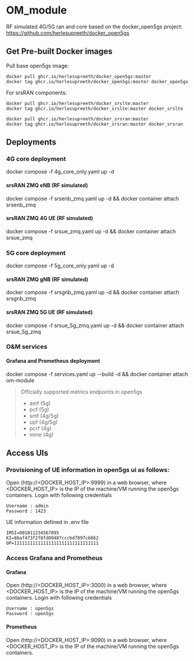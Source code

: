 # OM_module
RF simulated 4G/5G ran and core based on the docker_open5gs project: https://github.com/herlesupreeth/docker_open5gs

## Get Pre-built Docker images

Pull base open5gs image:
```
docker pull ghcr.io/herlesupreeth/docker_open5gs:master
docker tag ghcr.io/herlesupreeth/docker_open5gs:master docker_open5gs
```
For srsRAN components:
```
docker pull ghcr.io/herlesupreeth/docker_srslte:master
docker tag ghcr.io/herlesupreeth/docker_srslte:master docker_srslte

docker pull ghcr.io/herlesupreeth/docker_srsran:master
docker tag ghcr.io/herlesupreeth/docker_srsran:master docker_srsran
```

## Deployments

### 4G core deployment
docker compose -f 4g_core_only.yaml up -d
#### srsRAN ZMQ eNB (RF simulated)
docker compose -f srsenb_zmq.yaml up -d && docker container attach srsenb_zmq
#### srsRAN ZMQ 4G UE (RF simulated)
docker compose -f srsue_zmq.yaml up -d && docker container attach srsue_zmq

### 5G core deployment
docker compose -f 5g_core_only.yaml up -d
#### srsRAN ZMQ gNB (RF simulated)
docker compose -f srsgnb_zmq.yaml up -d && docker container attach srsgnb_zmq
#### srsRAN ZMQ 5G UE (RF simulated)
docker compose -f srsue_5g_zmq.yaml up -d && docker container attach srsue_5g_zmq

### O&M services
#### Grafana and Prometheus deployment
docker compose -f services.yaml up --build -d && docker container attach om-module

> Officially supported metrics endpoints in open5gs
>- amf (5g)
>- pcf (5g)
>- smf (4g/5g)
>- upf (4g/5g)
>- pcrf (4g)
>- mme (4g)

## Access UIs

### Provisioning of UE information in open5gs ui as follows:

Open (http://<DOCKER_HOST_IP>:9999) in a web browser, where <DOCKER_HOST_IP> is the IP of the machine/VM running the open5gs containers. Login with following credentials
```
Username : admin
Password : 1423
```

UE information defined in .env file
```
IMSI=001011234567895
KI=8baf473f2f8fd09487cccbd7097c6862
OP=11111111111111111111111111111111
```

### Access Grafana and Prometheus

#### Grafana
Open (http://<DOCKER_HOST_IP>:3000) in a web browser, where <DOCKER_HOST_IP> is the IP of the machine/VM running the open5gs containers. Login with following credentials
```
Username : open5gs
Password : open5gs
```
#### Prometheus
Open (http://<DOCKER_HOST_IP>:9090) in a web browser, where <DOCKER_HOST_IP> is the IP of the machine/VM running the open5gs containers.
